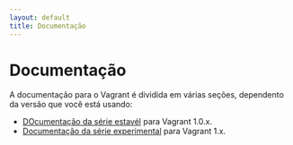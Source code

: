 ```yaml
---
layout: default
title: Documentação
---
```


<h1 class="top">Documentação</h1>

A documentação para o Vagrant é dividida em várias seções, dependento da versão que você está usando:

* [DOcumentação da série estavél](/v1/docs/index.html) para Vagrant 1.0.x.
* [Documentação da série experimental](/v2/docs/index.html) para
  Vagrant 1.x.
